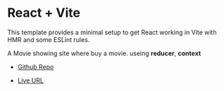 # React + Vite

This template provides a minimal setup to get React working in Vite with HMR and some ESLint rules.

A Movie showing site where buy a movie. useing **reducer**, **context**

- [Github Repo](https://github.com/Muktadirnayem66/movieplex.git) 

- [Live URL](https://muktadirnayem66.github.io/movieplex/) 
